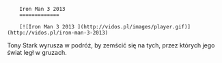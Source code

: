 
        Iron Man 3 2013 
        =============
        
        [![Iron Man 3 2013 ](http://vidos.pl/images/player.gif)](http://vidos.pl/iron-man-3-2013)
        
        
 Tony Stark wyrusza w podróż, by zemścić się na tych, przez których jego świat legł w gruzach.
    